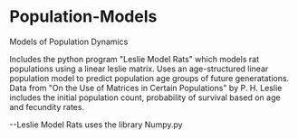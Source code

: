 # Population-Models
Models of Population Dynamics 


Includes the python program "Leslie Model Rats" which models rat populations using a linear leslie matrix. Uses an age-structured linear population model to predict population age groups of future generatations. Data from "On the Use of Matrices in Certain Populations" by P. H. Leslie includes the initial population count, probability of survival based on age and fecundity rates. 

--Leslie Model Rats uses the library Numpy.py
